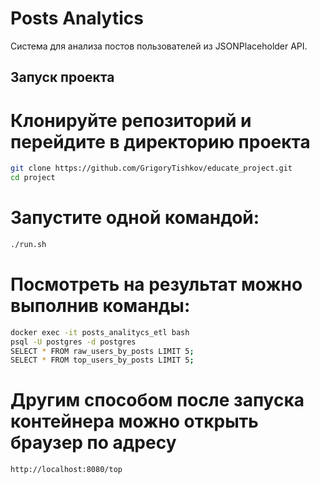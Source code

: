 # Posts Analytics

Система для анализа постов пользователей из JSONPlaceholder API.

## Запуск проекта


# Клонируйте репозиторий и перейдите в директорию проекта
```bash
git clone https://github.com/GrigoryTishkov/educate_project.git
cd project
```
# Запустите одной командой:
```bash
./run.sh
```

# Посмотреть на результат можно выполнив команды:
```bash
docker exec -it posts_analitycs_etl bash
psql -U postgres -d postgres
SELECT * FROM raw_users_by_posts LIMIT 5;
SELECT * FROM top_users_by_posts LIMIT 5;
```
# Другим способом после запуска контейнера можно открыть браузер по адресу

```
http://localhost:8080/top
```
